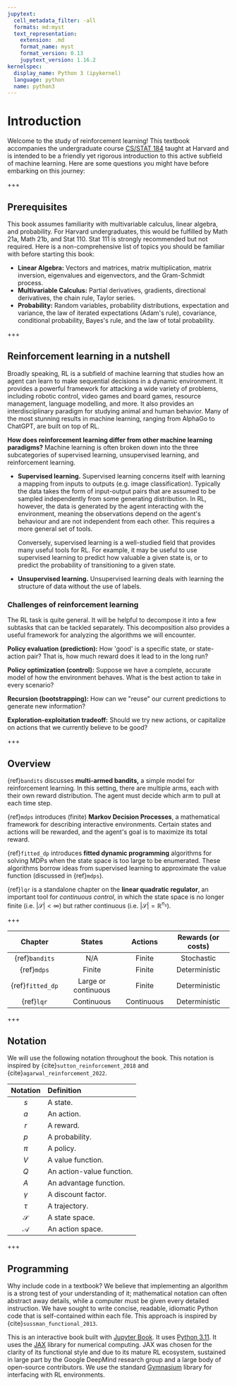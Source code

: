 ```yaml
---
jupytext:
  cell_metadata_filter: -all
  formats: md:myst
  text_representation:
    extension: .md
    format_name: myst
    format_version: 0.13
    jupytext_version: 1.16.2
kernelspec:
  display_name: Python 3 (ipykernel)
  language: python
  name: python3
---
```


# Introduction

Welcome to the study of reinforcement learning! This textbook accompanies the undergraduate course [CS/STAT 184](https://shamulent.github.io/CS_Stat184_Fall23.html) taught at Harvard and is intended to be a friendly yet rigorous introduction to this active subfield of machine learning. Here are some questions you might have before embarking on this journey:

+++

## Prerequisites

This book assumes familiarity with multivariable calculus, linear algebra, and probability. For Harvard undergraduates, this would be fulfilled by Math 21a, Math 21b, and Stat 110. Stat 111 is strongly recommended but not required. Here is a non-comprehensive list of topics you should be familiar with before starting this book:

-   **Linear Algebra:** Vectors and matrices, matrix multiplication, matrix
    inversion, eigenvalues and eigenvectors, and the Gram-Schmidt
    process.
-   **Multivariable Calculus:** Partial derivatives, gradients,
    directional derivatives, the chain rule, Taylor series.
-   **Probability:** Random variables, probability distributions,
    expectation and variance, the law of iterated expectations (Adam's rule), covariance, conditional probability, Bayes's rule, and the law of total probability.

+++

## Reinforcement learning in a nutshell

Broadly speaking, RL is a subfield of machine learning that studies how an agent can learn to make sequential decisions in a dynamic environment. It provides a powerful framework for attacking a wide variety of problems, including robotic control, video games and board games, resource management, language modelling, and more. It also provides an interdisciplinary paradigm for studying animal and human behavior. Many of the most stunning results in machine learning, ranging from AlphaGo to ChatGPT, are built on top of RL.

**How does reinforcement learning differ from other machine learning paradigms?** Machine learning is often broken down into the three subcategories of supervised learning, unsupervised learning, and reinforcement learning.

-   **Supervised learning.** Supervised learning concerns itself with
    learning a mapping from inputs to outputs (e.g. image
    classification). Typically the data takes the form of input-output
    pairs that are assumed to be sampled independently from some
    generating distribution. In RL, however, the data is generated by
    the agent interacting with the environment, meaning the observations
    depend on the agent's behaviour and are not independent from each
    other. This requires a more general set of tools.

    Conversely, supervised learning is a well-studied field that
    provides many useful tools for RL. For example, it may be useful to
    use supervised learning to predict how valuable a given state is, or
    to predict the probability of transitioning to a given state.

-  **Unsupervised learning.** Unsupervised learning deals with learning the
    structure of data without the use of labels.

### Challenges of reinforcement learning

The RL task is quite general. It will be helpful to decompose it into a few subtasks that can be tackled separately. This decomposition also provides a useful framework for analyzing the algorithms we will encounter.

**Policy evaluation (prediction):** How 'good' is a specific state, or state-action pair? That is, how much reward does it lead to in the long run?

**Policy optimization (control):** Suppose we have a complete, accurate model of how the environment behaves. What is the best action to take in every scenario?

**Recursion (bootstrapping):** How can we "reuse" our current predictions to generate new information?

**Exploration-exploitation tradeoff:** Should we try new actions, or capitalize on actions that we currently believe to be good?

+++

## Overview

{ref}`bandits` discusses **multi-armed bandits,** a simple model for
reinforcement learning. In this setting, there are multiple arms, each with their own reward distribution. The agent must decide which arm to pull at each time step.

{ref}`mdps` introduces (finite) **Markov Decision Processes**, a mathematical framework for describing interactive environments. Certain states and actions will be rewarded, and the agent's goal is to maximize its total reward.

{ref}`fitted_dp` introduces **fitted dynamic programming** algorithms for solving MDPs when the state space is too large to be enumerated. These algorithms borrow ideas from supervised learning to approximate the value function (discussed in {ref}`mdps`).

{ref}`lqr` is a standalone chapter on the **linear quadratic regulator**,
an important tool for *continuous control*, in which the state space is no longer finite (i.e. $|\mathcal{S}| < \infty$) but rather continuous (i.e. $|\mathcal{S}| = \mathbb{R}^{n_s}$).

+++

| Chapter | States | Actions | Rewards (or costs) |
|:-------:|:------:|:-------:|:-------:|
| {ref}`bandits` | N/A | Finite | Stochastic |
| {ref}`mdps` | Finite | Finite | Deterministic |
| {ref}`fitted_dp` | Large or continuous | Finite | Deterministic |
| {ref}`lqr` | Continuous | Continuous | Deterministic |

+++

## Notation

We will use the following notation throughout the book. This notation is
inspired by {cite}`sutton_reinforcement_2018` and {cite}`agarwal_reinforcement_2022`.

| Notation      | Definition                |
|:-------------:|:--------------------------|
|      $s$      | A state.                  |
|      $a$      | An action.                |
|      $r$      | A reward.                 |
|      $p$      | A probability.            |
|     $\pi$     | A policy.                 |
|      $V$      | A value function.         |
|      $Q$      | An action-value function. |
|      $A$      | An advantage function.    |
|   $\gamma$    | A discount factor.        |
|    $\tau$     | A trajectory.             |
| $\mathcal{S}$ | A state space.            |
| $\mathcal{A}$ | An action space.          |

+++

## Programming

Why include code in a textbook? We believe that implementing an algorithm is a strong test of your understanding of it; mathematical notation can often abstract away details, while a computer must be given every detailed instruction. We have sought to write concise, readable, idiomatic Python code that is self-contained within each file. This approach is inspired by {cite}`sussman_functional_2013`.

This is an interactive book built with [Jupyter Book](https://jupyterbook.org/en/stable/intro.html). It uses [Python 3.11](https://docs.python.org/3.11/contents.html). It uses the [JAX](https://jax.readthedocs.io/en/latest/index.html) library for numerical computing. JAX was chosen for the clarity of its functional style and due to its mature RL ecosystem, sustained in large part by the Google DeepMind research group and a large body of open-source contributors. We use the standard [Gymnasium](https://gymnasium.farama.org/) library for interfacing with RL environments.
